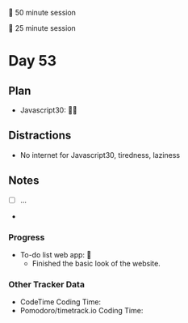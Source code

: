 🍒 50 minute session

🍅 25 minute session

# Day 53

## Plan

-   Javascript30: 🍒🍒

## Distractions

-   No internet for Javascript30, tiredness, laziness

## Notes

-   [ ] ...
-

### Progress

-   To-do list web app: 🍒
    -   Finished the basic look of the website.

### Other Tracker Data

-   CodeTime Coding Time:
-   Pomodoro/timetrack.io Coding Time:
